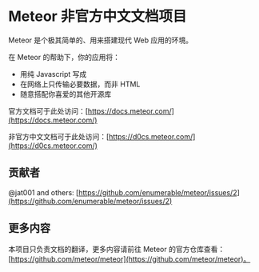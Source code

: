 # Meteor 非官方中文文档项目

Meteor 是个极其简单的、用来搭建现代 Web 应用的环境。

在 Meteor 的帮助下，你的应用将：

* 用纯 Javascript 写成
* 在网络上只传输必要数据，而非 HTML
* 随意搭配你喜爱的其他开源库

官方文档可于此处访问：[https://docs.meteor.com/](https://docs.meteor.com/)

非官方中文文档可于此处访问：[https://d0cs.meteor.com/](https://d0cs.meteor.com/)

## 贡献者

@jat001 and others: [https://github.com/enumerable/meteor/issues/2](https://github.com/enumerable/meteor/issues/2)

## 更多内容

本项目只负责文档的翻译，更多内容请前往 Meteor 的官方仓库查看：[https://github.com/meteor/meteor](https://github.com/meteor/meteor)。
